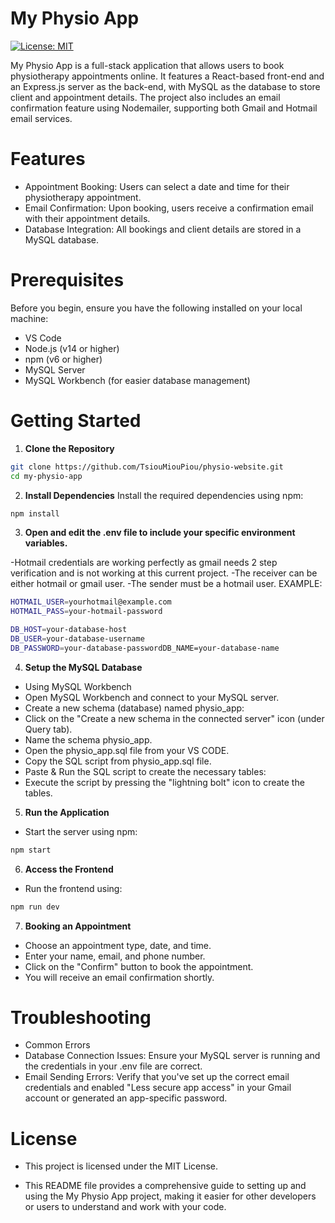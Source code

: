 # My Physio App

[![License: MIT](https://img.shields.io/badge/License-MIT-yellow.svg)](https://opensource.org/licenses/MIT)


My Physio App is a full-stack application that allows users to book physiotherapy appointments online. It features a React-based front-end and an Express.js server as the back-end, with MySQL as the database to store client and appointment details. The project also includes an email confirmation feature using Nodemailer, supporting both Gmail and Hotmail email services.

# Features
- Appointment Booking: Users can select a date and time for their physiotherapy appointment.
- Email Confirmation: Upon booking, users receive a confirmation email with their appointment details.
- Database Integration: All bookings and client details are stored in a MySQL database.

# Prerequisites
Before you begin, ensure you have the following installed on your local machine:

- VS Code
- Node.js (v14 or higher)
- npm (v6 or higher)
- MySQL Server
- MySQL Workbench (for easier database management)

# Getting Started

1. **Clone the Repository**

```bash 
git clone https://github.com/TsiouMiouPiou/physio-website.git 
cd my-physio-app 
```

2. **Install Dependencies**
Install the required dependencies using npm:
```bash
npm install
```

3. **Open and edit the .env file to include your specific environment variables.**

-Hotmail credentials are working perfectly as gmail needs 2 step verification and is not working at this current project.
-The receiver can be either hotmail or gmail user.
-The sender must be a hotmail user. 
 EXAMPLE:
 ```bash
HOTMAIL_USER=yourhotmail@example.com
HOTMAIL_PASS=your-hotmail-password

DB_HOST=your-database-host
DB_USER=your-database-username
DB_PASSWORD=your-database-passwordDB_NAME=your-database-name
```

4. **Setup the MySQL Database**
- Using MySQL Workbench
- Open MySQL Workbench and connect to your MySQL server.
- Create a new schema (database) named physio_app:
- Click on the "Create a new schema in the connected server" icon (under Query tab).
- Name the schema physio_app.
- Open the physio_app.sql file from your VS CODE.
- Copy the SQL script from physio_app.sql file.
- Paste & Run the SQL script to create the necessary tables:
- Execute the script by pressing the "lightning bolt" icon to create the tables.

5. **Run the Application**
- Start the server using npm:
```bash 
npm start 
```
6. **Access the Frontend**
- Run the frontend using:
```bash 
npm run dev 
```

7. **Booking an Appointment**
- Choose an appointment type, date, and time.
- Enter your name, email, and phone number.
- Click on the "Confirm" button to book the appointment.
- You will receive an email confirmation shortly.

# Troubleshooting
- Common Errors
- Database Connection Issues: Ensure your MySQL server is running and the credentials in your .env file are correct.
- Email Sending Errors: Verify that you've set up the correct email credentials and enabled "Less secure app access" in your Gmail account or generated an app-specific password.

# License
- This project is licensed under the MIT License.

- This README file provides a comprehensive guide to setting up and using the My Physio App project, making it easier for other developers or users to understand and work with your code.